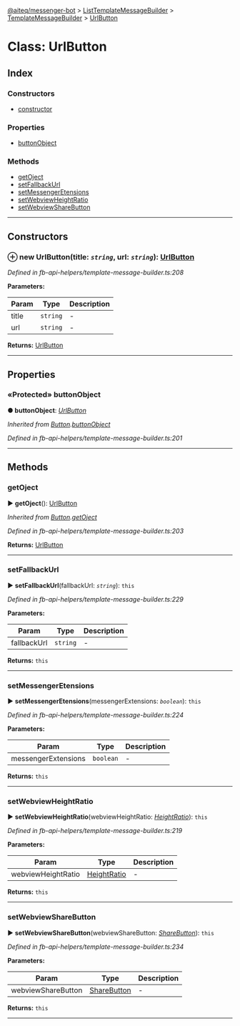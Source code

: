 [@aiteq/messenger-bot](../README.md) > [ListTemplateMessageBuilder](../classes/listtemplatemessagebuilder.md) > [TemplateMessageBuilder](../modules/listtemplatemessagebuilder.templatemessagebuilder.md) > [UrlButton](../classes/listtemplatemessagebuilder.templatemessagebuilder.urlbutton.md)



# Class: UrlButton

## Index

### Constructors

* [constructor](listtemplatemessagebuilder.templatemessagebuilder.urlbutton.md#constructor)


### Properties

* [buttonObject](listtemplatemessagebuilder.templatemessagebuilder.urlbutton.md#buttonobject)


### Methods

* [getOject](listtemplatemessagebuilder.templatemessagebuilder.urlbutton.md#getoject)
* [setFallbackUrl](listtemplatemessagebuilder.templatemessagebuilder.urlbutton.md#setfallbackurl)
* [setMessengerEtensions](listtemplatemessagebuilder.templatemessagebuilder.urlbutton.md#setmessengeretensions)
* [setWebviewHeightRatio](listtemplatemessagebuilder.templatemessagebuilder.urlbutton.md#setwebviewheightratio)
* [setWebviewShareButton](listtemplatemessagebuilder.templatemessagebuilder.urlbutton.md#setwebviewsharebutton)



---
## Constructors
<a id="constructor"></a>


### ⊕ **new UrlButton**(title: *`string`*, url: *`string`*): [UrlButton](listtemplatemessagebuilder.templatemessagebuilder.urlbutton.md)



*Defined in fb-api-helpers/template-message-builder.ts:208*



**Parameters:**

| Param | Type | Description |
| ------ | ------ | ------ |
| title | `string`   |  - |
| url | `string`   |  - |





**Returns:** [UrlButton](listtemplatemessagebuilder.templatemessagebuilder.urlbutton.md)

---


## Properties
<a id="buttonobject"></a>

### «Protected» buttonObject

**●  buttonObject**:  *[UrlButton](../interfaces/send.urlbutton.md)* 

*Inherited from [Button](templatemessagebuilder.button.md).[buttonObject](templatemessagebuilder.button.md#buttonobject)*

*Defined in fb-api-helpers/template-message-builder.ts:201*





___


## Methods
<a id="getoject"></a>

###  getOject

► **getOject**(): [UrlButton](../interfaces/send.urlbutton.md)




*Inherited from [Button](templatemessagebuilder.button.md).[getOject](templatemessagebuilder.button.md#getoject)*

*Defined in fb-api-helpers/template-message-builder.ts:203*





**Returns:** [UrlButton](../interfaces/send.urlbutton.md)





___

<a id="setfallbackurl"></a>

###  setFallbackUrl

► **setFallbackUrl**(fallbackUrl: *`string`*): `this`




*Defined in fb-api-helpers/template-message-builder.ts:229*



**Parameters:**

| Param | Type | Description |
| ------ | ------ | ------ |
| fallbackUrl | `string`   |  - |





**Returns:** `this`





___

<a id="setmessengeretensions"></a>

###  setMessengerEtensions

► **setMessengerEtensions**(messengerExtensions: *`boolean`*): `this`




*Defined in fb-api-helpers/template-message-builder.ts:224*



**Parameters:**

| Param | Type | Description |
| ------ | ------ | ------ |
| messengerExtensions | `boolean`   |  - |





**Returns:** `this`





___

<a id="setwebviewheightratio"></a>

###  setWebviewHeightRatio

► **setWebviewHeightRatio**(webviewHeightRatio: *[HeightRatio](../modules/webview.heightratio.md)*): `this`




*Defined in fb-api-helpers/template-message-builder.ts:219*



**Parameters:**

| Param | Type | Description |
| ------ | ------ | ------ |
| webviewHeightRatio | [HeightRatio](../modules/webview.heightratio.md)   |  - |





**Returns:** `this`





___

<a id="setwebviewsharebutton"></a>

###  setWebviewShareButton

► **setWebviewShareButton**(webviewShareButton: *[ShareButton](../modules/webview.sharebutton.md)*): `this`




*Defined in fb-api-helpers/template-message-builder.ts:234*



**Parameters:**

| Param | Type | Description |
| ------ | ------ | ------ |
| webviewShareButton | [ShareButton](../modules/webview.sharebutton.md)   |  - |





**Returns:** `this`





___


